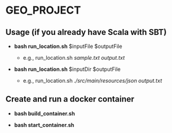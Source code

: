 # GEO_PROJECT

## Usage (if you already have Scala with SBT)
* **bash run_location.sh** $inputFile $outputFile

  * e.g., run_location.sh *sample.txt output.txt*

* **bash run_location.sh** $inputDir $outputFile

  * e.g., run_location.sh *./src/main/resources/json output.txt*

## Create and run a docker container
* **bash build_container.sh**

* **bash start_container.sh**
